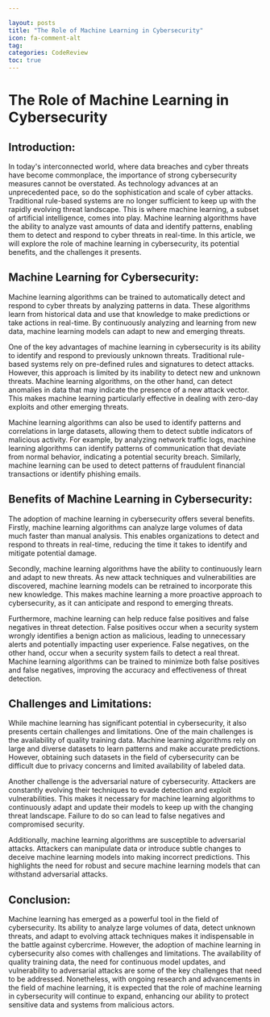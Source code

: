 ```yaml
---

layout: posts
title: "The Role of Machine Learning in Cybersecurity"
icon: fa-comment-alt
tag:      
categories: CodeReview
toc: true
---
```




# The Role of Machine Learning in Cybersecurity

## Introduction:

In today's interconnected world, where data breaches and cyber threats have become commonplace, the importance of strong cybersecurity measures cannot be overstated. As technology advances at an unprecedented pace, so do the sophistication and scale of cyber attacks. Traditional rule-based systems are no longer sufficient to keep up with the rapidly evolving threat landscape. This is where machine learning, a subset of artificial intelligence, comes into play. Machine learning algorithms have the ability to analyze vast amounts of data and identify patterns, enabling them to detect and respond to cyber threats in real-time. In this article, we will explore the role of machine learning in cybersecurity, its potential benefits, and the challenges it presents.

## Machine Learning for Cybersecurity:

Machine learning algorithms can be trained to automatically detect and respond to cyber threats by analyzing patterns in data. These algorithms learn from historical data and use that knowledge to make predictions or take actions in real-time. By continuously analyzing and learning from new data, machine learning models can adapt to new and emerging threats.

One of the key advantages of machine learning in cybersecurity is its ability to identify and respond to previously unknown threats. Traditional rule-based systems rely on pre-defined rules and signatures to detect attacks. However, this approach is limited by its inability to detect new and unknown threats. Machine learning algorithms, on the other hand, can detect anomalies in data that may indicate the presence of a new attack vector. This makes machine learning particularly effective in dealing with zero-day exploits and other emerging threats.

Machine learning algorithms can also be used to identify patterns and correlations in large datasets, allowing them to detect subtle indicators of malicious activity. For example, by analyzing network traffic logs, machine learning algorithms can identify patterns of communication that deviate from normal behavior, indicating a potential security breach. Similarly, machine learning can be used to detect patterns of fraudulent financial transactions or identify phishing emails.

## Benefits of Machine Learning in Cybersecurity:

The adoption of machine learning in cybersecurity offers several benefits. Firstly, machine learning algorithms can analyze large volumes of data much faster than manual analysis. This enables organizations to detect and respond to threats in real-time, reducing the time it takes to identify and mitigate potential damage.

Secondly, machine learning algorithms have the ability to continuously learn and adapt to new threats. As new attack techniques and vulnerabilities are discovered, machine learning models can be retrained to incorporate this new knowledge. This makes machine learning a more proactive approach to cybersecurity, as it can anticipate and respond to emerging threats.

Furthermore, machine learning can help reduce false positives and false negatives in threat detection. False positives occur when a security system wrongly identifies a benign action as malicious, leading to unnecessary alerts and potentially impacting user experience. False negatives, on the other hand, occur when a security system fails to detect a real threat. Machine learning algorithms can be trained to minimize both false positives and false negatives, improving the accuracy and effectiveness of threat detection.

## Challenges and Limitations:

While machine learning has significant potential in cybersecurity, it also presents certain challenges and limitations. One of the main challenges is the availability of quality training data. Machine learning algorithms rely on large and diverse datasets to learn patterns and make accurate predictions. However, obtaining such datasets in the field of cybersecurity can be difficult due to privacy concerns and limited availability of labeled data.

Another challenge is the adversarial nature of cybersecurity. Attackers are constantly evolving their techniques to evade detection and exploit vulnerabilities. This makes it necessary for machine learning algorithms to continuously adapt and update their models to keep up with the changing threat landscape. Failure to do so can lead to false negatives and compromised security.

Additionally, machine learning algorithms are susceptible to adversarial attacks. Attackers can manipulate data or introduce subtle changes to deceive machine learning models into making incorrect predictions. This highlights the need for robust and secure machine learning models that can withstand adversarial attacks.

## Conclusion:

Machine learning has emerged as a powerful tool in the field of cybersecurity. Its ability to analyze large volumes of data, detect unknown threats, and adapt to evolving attack techniques makes it indispensable in the battle against cybercrime. However, the adoption of machine learning in cybersecurity also comes with challenges and limitations. The availability of quality training data, the need for continuous model updates, and vulnerability to adversarial attacks are some of the key challenges that need to be addressed. Nonetheless, with ongoing research and advancements in the field of machine learning, it is expected that the role of machine learning in cybersecurity will continue to expand, enhancing our ability to protect sensitive data and systems from malicious actors.